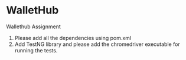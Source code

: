 # WalletHub
Wallethub Assignment

1. Please add all the dependencies using pom.xml
2. Add TestNG library and please add the chromedriver executable for running the tests.

